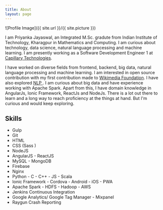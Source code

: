 ```yaml
---
title: About
layout: page
---
```

![Profile Image]({{ site.url }}/{{ site.picture }})

<p>I am Priyanka Jayaswal, an Integrated M.Sc. gradute from Indian Institute of Technology, Kharagpur in Mathematics and Computing. I am curious about technology, data science, natural language processing and machine learning. I am presently working as a Software Development Engineer 1 at <a href="http://capillarytech.com">Capillary Technologies</a>.</p>

<p>I have worked on diverse fields from frontend, backend, big data, natural language processing and machine learning. I am interested in open source contribution with my first contribution made to <a href="https://gerrit.wikimedia.org/r/#/q/owner:priyankajayaswal025%2540gmail.com"> Wikimedia Foundation</a>. I have also explored <a href="https://arxiv.org/pdf/1606.06424.pdf"> NLP </a>. I am curious about big data and have experience working with Apache Spark. Apart from this, I have domain knowledge in AngularJs, Ionic Framework, ReactJs and NodeJs. There is a lot out there to learn and a long way to reach proficiency at the things at hand. But I'm curious and would keep exploring.</p>

<h2>Skills</h2>

<ul class="skill-list">
	<li>Gulp</li>
	<li>Git</li>
	<li>HTML</li>
	<li>CSS (Sass )</li>
	<li>NodeJS</li>
	<li>AngularJS - ReactJS</li>
	<li>MySQL - MongoDB</li>
	<li>Firebase</li>
	<li>Nginx</li>
	<li>Python - C - C++ - JS - Scala</li>
	<li>Ionic Framework - Cordova - Android - iOS - PWA</li>
	<li>Apache Spark - HDFS - Hadoop - AWS</li>
	<li>Jenkins Continuous Integration</li>
	<li>Google Analytics/ Google Tag Manager - Mixpanel</li>
	<li>Raygun Crash Reporting</li>
</ul>

<!-- <h2>Projects</h2>

<ul>
	<li><a href="https://github.com/">Lorem Lorem</a></li>
	<li><a href="https://github.com/">Ipsum Dolor</a></li>
	<li><a href="https://github.com/">Dolor Lorem</a></li>
</ul> -->
